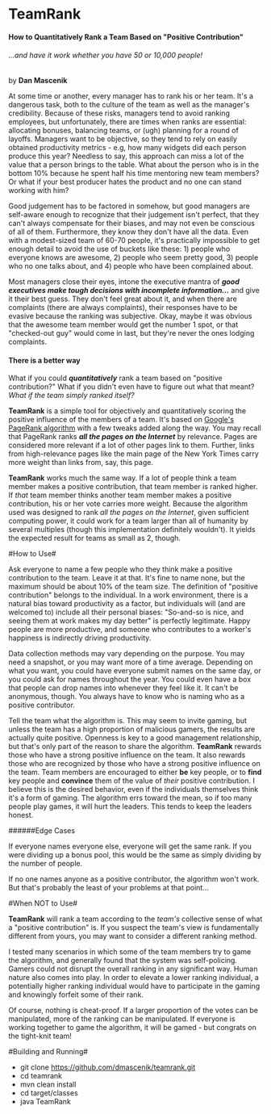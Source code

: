 TeamRank
========
#### How to Quantitatively Rank a Team Based on "Positive Contribution"
###### ...and have it work whether you have 50 or 10,000 people!

by **Dan Mascenik**

At some time or another, every manager has to rank his or her team. It's a dangerous task, both to 
the culture of the team as well as the manager's credibility. Because of these risks, managers
tend to avoid ranking employees, but unfortunately, there are times when ranks are essential:
allocating bonuses, balancing teams, or (ugh) planning for a round of layoffs. Managers want to 
be objective, so they tend to rely on easily obtained productivity metrics - e.g, how many 
widgets did each person produce this year? Needless to say, this approach can miss a lot of the 
value that a person brings to the table. What about the person who is in the bottom 10% because 
he spent half his time mentoring new team members? Or what if your best producer hates the 
product and no one can stand working with him?

Good judgement has to be factored in somehow, but good managers are self-aware enough to recognize
that their judgement isn't perfect, that they can't always compensate for their biases, and may 
not even be conscious of all of them. Furthermore, they know they don't have all the data. Even 
with a modest-sized team of 60-70 people, it's practically impossible to get enough detail to 
avoid the use of buckets like these: 1) people who everyone knows are awesome, 2) people who seem 
pretty good, 3) people who no one talks about, and 4) people who have been complained about.

Most managers close their eyes, intone the executive mantra of **_good executives make tough 
decisions with incomplete information..._** and give it their best guess. They don't feel great 
about it, and when there are complaints (there are always complaints), their responses have to 
be evasive because the ranking was subjective. Okay, maybe it was obvious that the awesome team 
member would get the number 1 spot, or that "checked-out guy" would come in last, but they're 
never the ones lodging complaints.

#### There is a better way

What if you could **_quantitatively_** rank a team based on "positive contribution?" What if you 
didn't even have to figure out what that meant? *What if the team simply ranked itself?*

**TeamRank** is a simple tool for objectively and quantitatively scoring the positive influence 
of the members of a team. It's based on [Google's PageRank algorithm](http://www.ams.org/samplings/feature-column/fcarc-pagerank)
with a few tweaks added along the way. You may recall that PageRank ranks **_all the pages on the Internet_** by
relevance. Pages are considered more relevant if a lot of other pages link to them. Further, 
links from high-relevance pages like the main page of the New York Times carry more weight than 
links from, say, this page.

**TeamRank** works much the same way. If a lot of people think a team member makes a positive
contribution, that team member is ranked higher. If *that* team member thinks another team
member makes a positive contribution, his or her vote carries more weight. Because the algorithm
used was designed to rank *all the pages on the Internet*, given sufficient computing power,
it could work for a team larger than all of humanity by several multiples (though this implementation
definitely wouldn't). It yields the expected result for teams as small as 2, though.

#How to Use#

Ask everyone to name a few people who they think make a positive contribution to the team. 
Leave it at that. It's fine to name none, but the maximum should be about 10% of the team size. The definition 
of "positive contribution" belongs to the individual. In a work environment, there is a natural 
bias toward productivity as a factor, but individuals will (and are welcomed to) include all 
their personal biases: "So-and-so is nice, and seeing them at work makes my day better" is 
perfectly legitimate. Happy people are more productive, and someone who contributes to a 
worker's happiness is indirectly driving productivity.

Data collection methods may vary depending on the purpose. You may need a snapshot, or you 
may want more of a time average. Depending on what you want, you could have everyone submit
names on the same day, or you could ask for names throughout the year. You could even have a
box that people can drop names into whenever they feel like it. It can't be anonymous,
though. You always have to know who is naming who as a positive contributor.

Tell the team what the algorithm is. This may seem to invite gaming, but unless the team has
a high proportion of malicious gamers, the results are actually quite positive. Openness is 
key to a good management relationship, but that's only part of the reason to share the algorithm.
**TeamRank** rewards those who have a strong positive influence on the team. It also rewards 
those who are recognized by those who have a strong positive influence on the team. Team 
members are encouraged to either **__be__** key people, or to **__find__** key people and 
**__convince__** them of the value of *their* positive contribution. I believe this is the 
desired behavior, even if the individuals themselves think it's a form of gaming. The algorithm
errs toward the mean, so if too many people play games, it will hurt the leaders. This tends
to keep the leaders honest.

######Edge Cases

If everyone names everyone else, everyone will get the same rank. If you were dividing up a
bonus pool, this would be the same as simply dividing by the number of people.

If no one names anyone as a positive contributor, the algorithm won't work. But that's 
probably the least of your problems at that point...

#When NOT to Use#

**TeamRank** will rank a team according to the *team's* collective sense of what a "positive
contribution" is. If you suspect the team's view is fundamentally different from yours, you
may want to consider a different ranking method.

I tested many scenarios in which some of the team members try to game the algorithm, and 
generally found that the system was self-policing. Gamers could not disrupt the overall 
ranking in any significant way. Human nature also comes into play. In order to elevate a
lower ranking individual, a potentially higher ranking individual would have to participate
in the gaming and knowingly forfeit some of their rank.

Of course, nothing is cheat-proof. If a larger proportion of the votes can be manipulated,
more of the ranking can be manipulated. If everyone is working together to game the algorithm,
it will be gamed - but congrats on the tight-knit team!


#Building and Running#
- git clone https://github.com/dmascenik/teamrank.git
- cd teamrank
- mvn clean install
- cd target/classes
- java TeamRank
